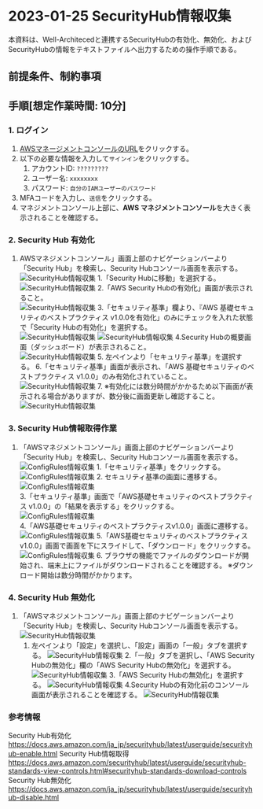 <!-- omit in toc -->
# 2023-01-25  SecurityHub情報収集

本資料は、Well-Architecedと連携するSecurityHubの有効化、無効化、および
SecurityHubの情報をテキストファイルへ出力するための操作手順である。

## 前提条件、制約事項

## 手順[想定作業時間: 10分]

### 1. ログイン

1. [AWSマネージメントコンソールのURL](https://console.aws.amazon.com/console/home)をクリックする。
2. 以下の必要な情報を入力して`サインイン`をクリックする。
    1. アカウントID: `?????????`
    2. ユーザー名: `xxxxxxxx`
    3. パスワード: `自分のIAMユーザーのパスワード`
3. MFAコードを入力し、`送信`をクリックする。
4. マネジメントコンソール上部に、**AWS マネジメントコンソール**を大きく表示されることを確認する。

### 2. Security Hub 有効化

1. AWSマネジメントコンソール」画面上部のナビゲーションバーより「Security Hub」を検索し、Security Hubコンソール画面を表示する。
 ![SecurityHub情報収集](./images/SecurityHub情報収集001.png)
     1.「Security Hubに移動」を選択する。  
        ![SecurityHub情報収集](./images/SecurityHub情報収集002.png)
     2.「AWS Security Hubの有効化」画面が表示されること。  
        ![SecurityHub情報収集](./images/SecurityHub情報収集003.png)
     3.「セキュリティ基準」欄より、『AWS 基礎セキュリティのベストプラクティス v1.0.0を有効化」のみにチェックを入れた状態で「Security Hubの有効化」を選択する。  
        ![SecurityHub情報収集](./images/SecurityHub情報収集004.png)
        ![SecurityHub情報収集](./images/SecurityHub情報収集005.png)
     4.Security Hubの概要画面（ダッシュボード）が表示されること。  
        ![SecurityHub情報収集](./images/SecurityHub情報収集006.png)
     5. 左ペインより「セキュリティ基準」を選択する。
     6.「セキュリティ基準」画面が表示され、「AWS 基礎セキュリティのベストプラクティス v1.0.0」のみ有効化されていること。  
        ![SecurityHub情報収集](./images/SecurityHub情報収集007.png)
     7. ※有効化には数分時間がかかるため以下画面が表示される場合がありますが、数分後に画面更新し確認すること。  
        ![SecurityHub情報収集](./images/SecurityHub情報収集008.png)
  
### 3. Security Hub情報取得作業

1. 「AWSマネジメントコンソール」画面上部のナビゲーションバーより「Security Hub」を検索し、Security Hubコンソール画面を表示する。  
 ![ConfigRules情報収集](./images/SecurityHub情報収集011.png)
    1.「セキュリティ基準」をクリックする。  
 ![ConfigRules情報収集](./images/SecurityHub情報収集012.png)
    2. セキュリティ基準の画面に遷移する。  
 ![ConfigRules情報収集](./images/SecurityHub情報収集013.png)  
    3.「セキュリティ基準」画面で「AWS基礎セキュリティのベストプラクティス v1.0.0」の「結果を表示する」をクリックする。  
 ![ConfigRules情報収集](./images/SecurityHub情報収集014.png)  
    4.「AWS基礎セキュリティのベストプラクティスv1.0.0」画面に遷移する。  
 ![ConfigRules情報収集](./images/SecurityHub情報収集015.png)
    5.「AWS基礎セキュリティのベストプラクティスv1.0.0」画面で画面を下にスライドして、「ダウンロード」をクリックする。  
 ![ConfigRules情報収集](./images/SecurityHub情報収集016.png)
    6. ブラウザの機能でファイルのダウンロードが開始され、端末上にファイルがダウンロードされることを確認する。
※ダウンロード開始は数分時間がかかります。

### 4. Security Hub 無効化

1. 「AWSマネジメントコンソール」画面上部のナビゲーションバーより「Security Hub」を検索し、Security Hubコンソール画面を表示する。
 ![SecurityHub情報収集](./images/SecurityHub情報収集021.png)
     1. 左ペインより「設定」を選択し、「設定」画面の「一般」タブを選択する。
        ![SecurityHub情報収集](./images/SecurityHub情報収集022.png)
     2.「一般」タブを選択し、「AWS Security Hubの無効化」欄の「AWS Security Hubの無効化」を選択する。
        ![SecurityHub情報収集](./images/SecurityHub情報収集023.png)
     3.「AWS Security Hubの無効化」を選択する。
        ![SecurityHub情報収集](./images/SecurityHub情報収集024.png)
     4.Security Hubの有効化前のコンソール画面が表示されることを確認する。
        ![SecurityHub情報収集](./images/SecurityHub情報収集025.png)

### 参考情報

Security Hub有効化
<https://docs.aws.amazon.com/ja_jp/securityhub/latest/userguide/securityhub-enable.html>
Security Hub情報取得
<https://docs.aws.amazon.com/securityhub/latest/userguide/securityhub-standards-view-controls.html#securityhub-standards-download-controls>
Security Hub無効化
<https://docs.aws.amazon.com/ja_jp/securityhub/latest/userguide/securityhub-disable.html>
